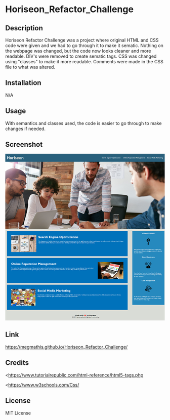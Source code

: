 # Horiseon_Refactor_Challenge

## Description

Horiseon Refactor Challenge was a project where original HTML and CSS code were given and we had to go through it to make it sematic. Nothing on the webpage was changed, but the code now looks cleaner and more readable. DIV's were removed to create sematic tags. CSS was changed using "classes" to make it more readable. Comments were made in the CSS file to what was altered.

## Installation

N/A

## Usage

With semantics and classes used, the code is easier to go through to make changes if needed.

## Screenshot

![Home_Page.](./assets/images/Horiseon_screenshot_mine.png)

## Link

https://megmathis.github.io/Horiseon_Refactor_Challenge/

## Credits

<https://www.tutorialrepublic.com/html-reference/html5-tags.php

<https://www.w3schools.com/Css/

## License

MIT License
